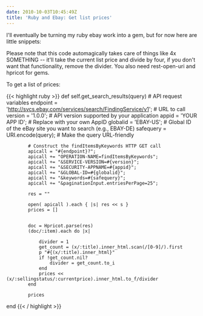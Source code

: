 ```yaml
---
date: 2010-10-03T10:45:49Z
title: 'Ruby and Ebay: Get list prices'
---
```


I'll eventually be turning my ruby ebay work into a gem, but for now here are little snippets:

Please note that this code automagically takes care of things like 4x SOMETHING -- it'll take the current list price and divide by four, if you don't want that functionality, remove the divider. You also need rest-open-uri and hpricot for gems.

To get a list of prices:

{{< highlight ruby >}}
def self.get_search_results(query)
            # API request variables
            endpoint = 'http://svcs.ebay.com/services/search/FindingService/v1';  # URL to call
            version = '1.0.0';  # API version supported by your application
            appid = 'YOUR APP ID';  # Replace with your own AppID
            globalid = 'EBAY-US';  # Global ID of the eBay site you want to search (e.g., EBAY-DE)
            safequery = URI.encode(query);  # Make the query URL-friendly

            # Construct the findItemsByKeywords HTTP GET call
            apicall = "#{endpoint}?";
            apicall += "OPERATION-NAME=findItemsByKeywords";
            apicall += "&SERVICE-VERSION=#{version}";
            apicall += "&SECURITY-APPNAME=#{appid}";
            apicall += "&GLOBAL-ID=#{globalid}";
            apicall += "&keywords=#{safequery}";
            apicall += "&paginationInput.entriesPerPage=25";

            res = ""

            open( apicall ).each { |s| res << s }
            prices = []


            doc = Hpricot.parse(res)
            (doc/:item).each do |x|

                divider = 1
                get_count = (x/:title).inner_html.scan(/[0-9]/).first
                p "#{(x/:title).inner_html}"
                if !get_count.nil?
                    divider = get_count.to_i
                end
                prices << (x/:sellingstatus/:currentprice).inner_html.to_f/divider
            end

            prices
end
{{< / highlight >}}
